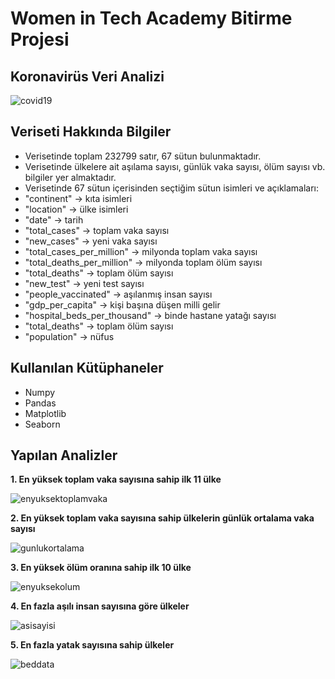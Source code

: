 # Women in Tech Academy Bitirme Projesi

## Koronavirüs Veri Analizi

![covid19](https://user-images.githubusercontent.com/109991927/202628990-b7584ee3-aef8-47b8-a657-efa72b11095a.png)

## Veriseti Hakkında Bilgiler

* Verisetinde toplam 232799 satır, 67 sütun bulunmaktadır.
* Verisetinde ülkelere ait aşılama sayısı, günlük vaka sayısı, ölüm sayısı vb. bilgiler yer almaktadır.
* Verisetinde 67 sütun içerisinden seçtiğim sütun isimleri ve açıklamaları:
* "continent" → kıta isimleri
* "location" → ülke isimleri
* "date" → tarih
* "total_cases" → toplam vaka sayısı
* "new_cases" → yeni vaka sayısı
* "total_cases_per_million" → milyonda toplam vaka sayısı
* "total_deaths_per_million" → milyonda toplam ölüm sayısı
* "total_deaths" → toplam ölüm sayısı
* "new_test" → yeni test sayısı
* "people_vaccinated" → aşılanmış insan sayısı
* "gdp_per_capita" → kişi başına düşen milli gelir
* "hospital_beds_per_thousand" → binde hastane yatağı sayısı
* "total_deaths" → toplam ölüm sayısı
* "population" → nüfus


## Kullanılan Kütüphaneler
* Numpy
* Pandas
* Matplotlib
* Seaborn

## Yapılan Analizler
**1. En yüksek toplam vaka sayısına sahip ilk 11 ülke**

![enyuksektoplamvaka](https://user-images.githubusercontent.com/109991927/202631407-04091cfa-66d3-41e3-aba8-257999ad04dc.png)

**2. En yüksek toplam vaka sayısına sahip ülkelerin günlük ortalama vaka sayısı**

![gunlukortalama](https://user-images.githubusercontent.com/109991927/202632280-876c32cd-81b9-487e-89b6-3ab583805d02.png)

**3. En yüksek ölüm oranına sahip ilk 10 ülke**

![enyuksekolum](https://user-images.githubusercontent.com/109991927/202633562-57a2f9f4-6826-42b5-a99a-5355f026f68d.png)

**4. En fazla aşılı insan sayısına göre ülkeler**

![asisayisi](https://user-images.githubusercontent.com/109991927/202801617-7db87d56-f905-4d37-b2aa-d37324ed790c.png)


**5. En fazla yatak sayısına sahip ülkeler**

![beddata](https://user-images.githubusercontent.com/109991927/202776022-bb8f93f5-f134-4f32-9005-d1181edbf34c.png)
